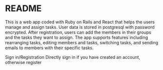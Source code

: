 # README
This is a web app coded with Ruby on Rails and React that helps the users manage and assign tasks. User data is stored in postgresql with password encrypted.
After registration, users can add the members in their groups and the tasks they want to assign. 
The app supports features including rearranging tasks, editing members and tasks, switching tasks, and sending emails to members with their specific tasks.

Sign in/Registration
Directly sign in if you have created an account, otherwise register


